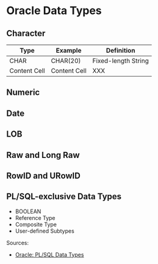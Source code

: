 # Oracle Data Types

## Character
| Type  | Example | Definition |
| ------------- | ------------- | ------------- | 
| CHAR  | CHAR(20)  | Fixed-length String | 
| Content Cell  | Content Cell  | XXX |

## Numeric

## Date

## LOB

## Raw and Long Raw

## RowID and URowID

## PL/SQL-exclusive Data Types
* BOOLEAN
* Reference Type
* Composite Type
* User-defined Subtypes


Sources:
* [Oracle: PL/SQL Data Types](https://docs.oracle.com/cd/B28359_01/appdev.111/b28370/datatypes.htm#CJAEDAEA)

